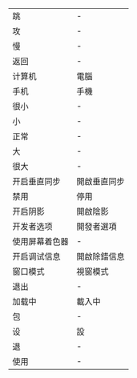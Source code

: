 |||
|---|---|
|跳|-|
|攻|-|
|慢|-|
|返回|-|
|计算机|電腦|
|手机|手機|
|很小|-|
|小|-|
|正常|-|
|大|-|
|很大|-|
|开启垂直同步|開啟垂直同步|
|禁用|停用|
|开启阴影|開啟陰影|
|开发者选项|開發者選項|
|使用屏幕着色器|-|
|开启调试信息|開啟除錯信息|
|窗口模式|視窗模式|
|退出|-|
|加载中|載入中|
|包|-|
|设|設|
|退|-|
|使用|-|
